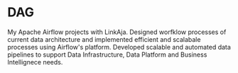 # DAG
My Apache Airflow projects with LinkAja. 
Designed worfklow processes of current data architecture and implemented efficient and scalabale processes using Airflow's platform.
Developed scalable and automated data pipelines to support Data Infrastructure, Data Platform and Business Intellignece needs.
